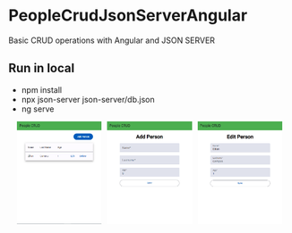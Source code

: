 # PeopleCrudJsonServerAngular

Basic CRUD operations with Angular and JSON SERVER

## Run in local
- npm install
- npx json-server json-server/db.json
- ng serve

<div style="display: flex; flex-wrap: wrap; justify-content: center; gap: 10px;">
  <img src="https://github.com/EllianCampos/people-crud-json-server-angular/blob/master/images/img1.png?raw=true" style="width: 30%;">
  <img src="https://github.com/EllianCampos/people-crud-json-server-angular/blob/master/images/img2.png?raw=true" style="width: 30%;">
  <img src="https://github.com/EllianCampos/people-crud-json-server-angular/blob/master/images/img3.png?raw=true" style="width: 30%;">
</div>
